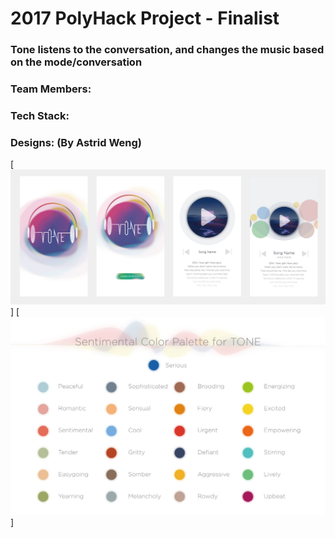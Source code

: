 # 2017 PolyHack Project - Finalist

### Tone listens to the conversation, and changes the music based on the mode/conversation

### Team Members:

### Tech Stack:

### Designs: (By Astrid Weng)
[![IMAGE ALT TEXT HERE](https://github.com/JoeHowarth/tone/blob/master/P2.jpg)]
[![IMAGE ALT TEXT HERE](https://github.com/JoeHowarth/tone/blob/master/P1.jpg)]

